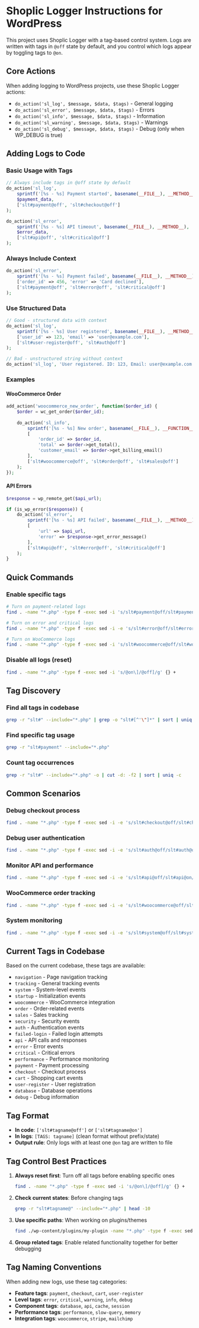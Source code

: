 # Shoplic Logger Instructions for WordPress

This project uses Shoplic Logger with a tag-based control system. Logs are written with tags in `@off` state by default, and you control which logs appear by toggling tags to `@on`.

## Core Actions

When adding logging to WordPress projects, use these Shoplic Logger actions:

- `do_action('sl_log', $message, $data, $tags)` - General logging
- `do_action('sl_error', $message, $data, $tags)` - Errors
- `do_action('sl_info', $message, $data, $tags)` - Information
- `do_action('sl_warning', $message, $data, $tags)` - Warnings
- `do_action('sl_debug', $message, $data, $tags)` - Debug (only when WP_DEBUG is true)

## Adding Logs to Code

### Basic Usage with Tags
```php
// Always include tags in @off state by default
do_action('sl_log', 
    sprintf('[%s - %s] Payment started', basename(__FILE__), __METHOD__),
    $payment_data, 
    ['slt#payment@off', 'slt#checkout@off']
);

do_action('sl_error', 
    sprintf('[%s - %s] API timeout', basename(__FILE__), __METHOD__),
    $error_data, 
    ['slt#api@off', 'slt#critical@off']
);
```

### Always Include Context
```php
do_action('sl_error',
    sprintf('[%s - %s] Payment failed', basename(__FILE__), __METHOD__),
    ['order_id' => 456, 'error' => 'Card declined'],
    ['slt#payment@off', 'slt#error@off', 'slt#critical@off']
);
```

### Use Structured Data
```php
// Good - structured data with context
do_action('sl_log', 
    sprintf('[%s - %s] User registered', basename(__FILE__), __METHOD__),
    ['user_id' => 123, 'email' => 'user@example.com'],
    ['slt#user-register@off', 'slt#auth@off']
);

// Bad - unstructured string without context
do_action('sl_log', 'User registered. ID: 123, Email: user@example.com');
```

### Examples

#### WooCommerce Order
```php
add_action('woocommerce_new_order', function($order_id) {
    $order = wc_get_order($order_id);
    
    do_action('sl_info',
        sprintf('[%s - %s] New order', basename(__FILE__), __FUNCTION__),
        [
            'order_id' => $order_id,
            'total' => $order->get_total(),
            'customer_email' => $order->get_billing_email()
        ],
        ['slt#woocommerce@off', 'slt#order@off', 'slt#sales@off']
    );
});
```

#### API Errors
```php
$response = wp_remote_get($api_url);

if (is_wp_error($response)) {
    do_action('sl_error',
        sprintf('[%s - %s] API failed', basename(__FILE__), __METHOD__),
        [
            'url' => $api_url,
            'error' => $response->get_error_message()
        ],
        ['slt#api@off', 'slt#error@off', 'slt#critical@off']
    );
}
```

## Quick Commands

### Enable specific tags
```bash
# Turn on payment-related logs
find . -name "*.php" -type f -exec sed -i 's/slt#payment@off/slt#payment@on/g' {} +

# Turn on error and critical logs
find . -name "*.php" -type f -exec sed -i -e 's/slt#error@off/slt#error@on/g' -e 's/slt#critical@off/slt#critical@on/g' {} +

# Turn on WooCommerce logs
find . -name "*.php" -type f -exec sed -i 's/slt#woocommerce@off/slt#woocommerce@on/g' {} +
```

### Disable all logs (reset)
```bash
find . -name "*.php" -type f -exec sed -i 's/@on\]/@off]/g' {} +
```

## Tag Discovery

### Find all tags in codebase
```bash
grep -r "slt#" --include="*.php" | grep -o "slt#[^'\"]*" | sort | uniq
```

### Find specific tag usage
```bash
grep -r "slt#payment" --include="*.php"
```

### Count tag occurrences
```bash
grep -r "slt#" --include="*.php" -o | cut -d: -f2 | sort | uniq -c
```

## Common Scenarios

### Debug checkout process
```bash
find . -name "*.php" -type f -exec sed -i -e 's/slt#checkout@off/slt#checkout@on/g' -e 's/slt#payment@off/slt#payment@on/g' -e 's/slt#cart@off/slt#cart@on/g' {} +
```

### Debug user authentication
```bash
find . -name "*.php" -type f -exec sed -i -e 's/slt#auth@off/slt#auth@on/g' -e 's/slt#security@off/slt#security@on/g' -e 's/slt#failed-login@off/slt#failed-login@on/g' {} +
```

### Monitor API and performance
```bash
find . -name "*.php" -type f -exec sed -i -e 's/slt#api@off/slt#api@on/g' -e 's/slt#performance@off/slt#performance@on/g' {} +
```

### WooCommerce order tracking
```bash
find . -name "*.php" -type f -exec sed -i -e 's/slt#woocommerce@off/slt#woocommerce@on/g' -e 's/slt#order@off/slt#order@on/g' -e 's/slt#sales@off/slt#sales@on/g' {} +
```

### System monitoring
```bash
find . -name "*.php" -type f -exec sed -i -e 's/slt#system@off/slt#system@on/g' -e 's/slt#startup@off/slt#startup@on/g' {} +
```

## Current Tags in Codebase

Based on the current codebase, these tags are available:
- `navigation` - Page navigation tracking
- `tracking` - General tracking events
- `system` - System-level events
- `startup` - Initialization events
- `woocommerce` - WooCommerce integration
- `order` - Order-related events
- `sales` - Sales tracking
- `security` - Security events
- `auth` - Authentication events
- `failed-login` - Failed login attempts
- `api` - API calls and responses
- `error` - Error events
- `critical` - Critical errors
- `performance` - Performance monitoring
- `payment` - Payment processing
- `checkout` - Checkout process
- `cart` - Shopping cart events
- `user-register` - User registration
- `database` - Database operations
- `debug` - Debug information

## Tag Format

- **In code**: `['slt#tagname@off']` or `['slt#tagname@on']`
- **In logs**: `[TAGS: tagname]` (clean format without prefix/state)
- **Output rule**: Only logs with at least one `@on` tag are written to file

## Tag Control Best Practices

1. **Always reset first**: Turn off all tags before enabling specific ones
   ```bash
   find . -name "*.php" -type f -exec sed -i 's/@on\]/@off]/g' {} +
   ```

2. **Check current states**: Before changing tags
   ```bash
   grep -r "slt#tagname@" --include="*.php" | head -10
   ```

3. **Use specific paths**: When working on plugins/themes
   ```bash
   find ./wp-content/plugins/my-plugin -name "*.php" -type f -exec sed -i 's/slt#payment@off/slt#payment@on/g' {} +
   ```

4. **Group related tags**: Enable related functionality together for better debugging

## Tag Naming Conventions

When adding new logs, use these tag categories:
- **Feature tags**: `payment`, `checkout`, `cart`, `user-register`
- **Level tags**: `error`, `critical`, `warning`, `info`, `debug`
- **Component tags**: `database`, `api`, `cache`, `session`
- **Performance tags**: `performance`, `slow-query`, `memory`
- **Integration tags**: `woocommerce`, `stripe`, `mailchimp`
